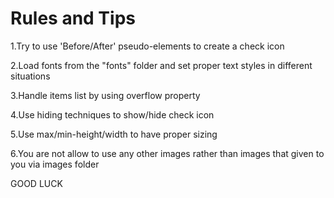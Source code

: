 # Rules and Tips

1.Try to use 'Before/After' pseudo-elements to create a check icon

2.Load fonts from the "fonts" folder and set proper text styles in different situations

3.Handle items list by using overflow property

4.Use hiding techniques to show/hide check icon

5.Use max/min-height/width to have proper sizing

6.You are not allow to use any other images rather than images that given to you via images folder

GOOD LUCK